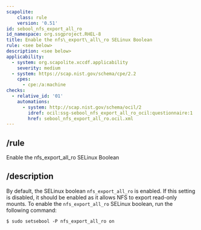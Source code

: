 ```yaml
---
scapolite:
    class: rule
    version: '0.51'
id: sebool_nfs_export_all_ro
id_namespace: org.ssgproject.RHEL-8
title: Enable the nfs\_export\_all\_ro SELinux Boolean
rule: <see below>
description: <see below>
applicability:
  - system: org.scapolite.xccdf.applicability
    severity: medium
  - system: https://scap.nist.gov/schema/cpe/2.2
    cpes:
      - cpe:/a:machine
checks:
  - relative_id: '01'
    automations:
      - system: http://scap.nist.gov/schema/ocil/2
        idref: ocil:ssg-sebool_nfs_export_all_ro_ocil:questionnaire:1
        href: sebool_nfs_export_all_ro.ocil.xml
---
```



## /rule

Enable the nfs\_export\_all\_ro SELinux Boolean

## /description

By
default, the SELinux boolean `nfs_export_all_ro` is enabled. If this
setting is disabled, it should be enabled as it allows NFS to export
read-only mounts. To enable the `nfs_export_all_ro` SELinux boolean, run
the following command:

``` 
$ sudo setsebool -P nfs_export_all_ro on
```
